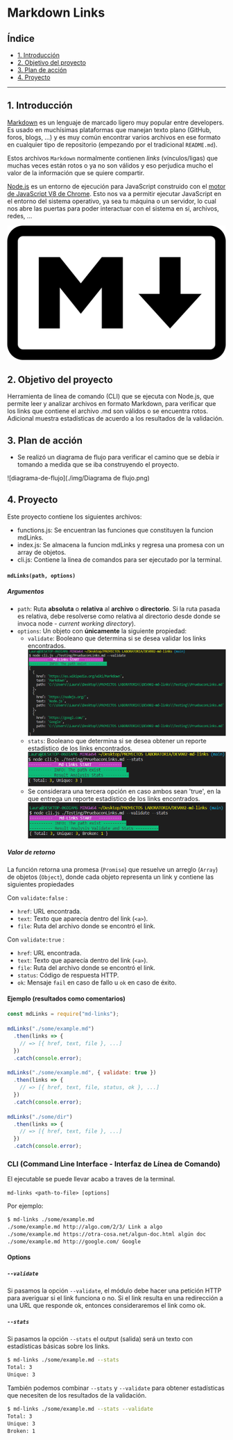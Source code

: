 # Markdown Links

## Índice

* [1. Introducción](#1-introducción)
* [2. Objetivo del proyecto](#2-objetivo-del-proyecto)
* [3. Plan de acción](#3-plan-de-acción)
* [4. Proyecto](#4-proyecto)

***

## 1. Introducción

[Markdown](https://es.wikipedia.org/wiki/Markdown) es un lenguaje de marcado
ligero muy popular entre developers. Es usado en muchísimas plataformas que
manejan texto plano (GitHub, foros, blogs, ...) y es muy común
encontrar varios archivos en ese formato en cualquier tipo de repositorio
(empezando por el tradicional `README.md`).

Estos archivos `Markdown` normalmente contienen _links_ (vínculos/ligas) que
muchas veces están rotos o ya no son válidos y eso perjudica mucho el valor de
la información que se quiere compartir.

[Node.js](https://nodejs.org/es/) es un entorno de ejecución para JavaScript
construido con el [motor de JavaScript V8 de Chrome](https://developers.google.com/v8/).
Esto nos va a permitir ejecutar JavaScript en el entorno del sistema operativo,
ya sea tu máquina o un servidor, lo cual nos abre las puertas para poder
interactuar con el sistema en sí, archivos, redes, ...

![md-links](./img/Markdown.png)

## 2. Objetivo del proyecto

Herramienta de línea de comando (CLI) que se ejecuta con Node.js, que permite leer y analizar archivos en formato Markdown, para verificar que los links que contiene el archivo .md son válidos o se encuentra rotos. Adicional muestra estadísticas de acuerdo a los resultados de la validación.

## 3. Plan de acción

 - Se realizó un diagrama de flujo para verificar el camino que se debía ir tomando a medida que se iba construyendo el proyecto.

 ![diagrama-de-flujo](./img/Diagrama de flujo.png)

## 4. Proyecto

Este proyecto contiene los siguientes archivos:

- functions.js: Se encuentran las funciones que constituyen la funcion mdLinks.
- index.js: Se almacena la funcion mdLinks y regresa una promesa con un array de objetos.
- cli.js: Contiene la linea de comandos para ser ejecutado por la terminal.

#### `mdLinks(path, options)`

##### Argumentos

* `path`: Ruta **absoluta** o **relativa** al **archivo** o **directorio**.
Si la ruta pasada es relativa, debe resolverse como relativa al directorio
desde donde se invoca node - _current working directory_).
* `options`: Un objeto con **únicamente** la siguiente propiedad:
  - `validate`: Booleano que determina si se desea validar los links
    encontrados. 
    ![validate](./img/Validate.png)
  - `stats`: Booleano que determina si se desea obtener un reporte estadístico de los links
    encontrados.
    ![stats](./img/Stats.png)
  - Se considerara una tercera opción en caso ambos sean 'true', en la que entrega un reporte estadístico de los links
   encontrados.
   ![validate-stats](./img/ValidateStats.png)


##### Valor de retorno

La función retorna una promesa (`Promise`) que resuelve un arreglo (`Array`) de objetos (`Object`), 
donde cada objeto representa un link y contiene las siguientes propiedades

Con `validate:false` :

* `href`: URL encontrada.
* `text`: Texto que aparecía dentro del link (`<a>`).
* `file`: Ruta del archivo donde se encontró el link.

Con `validate:true` :

* `href`: URL encontrada.
* `text`: Texto que aparecía dentro del link (`<a>`).
* `file`: Ruta del archivo donde se encontró el link.
* `status`: Código de respuesta HTTP.
* `ok`: Mensaje `fail` en caso de fallo u `ok` en caso de éxito.

#### Ejemplo (resultados como comentarios)

```js
const mdLinks = require("md-links");

mdLinks("./some/example.md")
  .then(links => {
    // => [{ href, text, file }, ...]
  })
  .catch(console.error);

mdLinks("./some/example.md", { validate: true })
  .then(links => {
    // => [{ href, text, file, status, ok }, ...]
  })
  .catch(console.error);

mdLinks("./some/dir")
  .then(links => {
    // => [{ href, text, file }, ...]
  })
  .catch(console.error);
```

### CLI (Command Line Interface - Interfaz de Línea de Comando)

El ejecutable se puede llevar acabo a traves de la terminal.

`md-links <path-to-file> [options]`

Por ejemplo:

```sh
$ md-links ./some/example.md
./some/example.md http://algo.com/2/3/ Link a algo
./some/example.md https://otra-cosa.net/algun-doc.html algún doc
./some/example.md http://google.com/ Google
```

#### Options

##### `--validate`

Si pasamos la opción `--validate`, el módulo debe hacer una petición HTTP para
averiguar si el link funciona o no. Si el link resulta en una redirección a una
URL que responde ok, entonces consideraremos el link como ok.

##### `--stats`

Si pasamos la opción `--stats` el output (salida) será un texto con estadísticas
básicas sobre los links.

```sh
$ md-links ./some/example.md --stats
Total: 3
Unique: 3
```

También podemos combinar `--stats` y `--validate` para obtener estadísticas que
necesiten de los resultados de la validación.

```sh
$ md-links ./some/example.md --stats --validate
Total: 3
Unique: 3
Broken: 1
```
